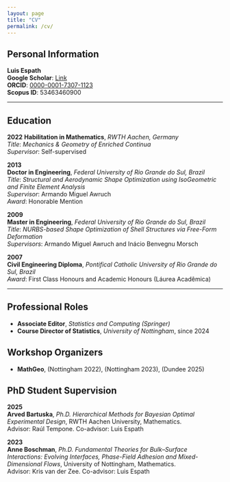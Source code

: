```yaml
---
layout: page
title: "CV"
permalink: /cv/
---
```


## Personal Information

**Luis Espath**  
**Google Scholar**: [Link](https://scholar.google.com/citations?user=5D0QcG8AAAAJ&hl=en)  
**ORCID**: [0000-0001-7307-1123](https://orcid.org/0000-0001-7307-1123)  
**Scopus ID**: 53463460900  

---

## Education

**2022**
**Habilitation in Mathematics**, *RWTH Aachen, Germany*  
*Title*: *Mechanics & Geometry of Enriched Continua*  
*Supervisor*: Self-supervised  

**2013**  
**Doctor in Engineering**, *Federal University of Rio Grande do Sul, Brazil*  
*Title*: *Structural and Aerodynamic Shape Optimization using IsoGeometric and Finite Element Analysis*  
*Supervisor*: Armando Miguel Awruch  
*Award*: Honorable Mention  

**2009**  
**Master in Engineering**, *Federal University of Rio Grande do Sul, Brazil*  
*Title*: *NURBS-based Shape Optimization of Shell Structures via Free-Form Deformation*  
*Supervisors*: Armando Miguel Awruch and Inácio Benvegnu Morsch  

**2007**  
**Civil Engineering Diploma**, *Pontifical Catholic University of Rio Grande do Sul, Brazil*  
*Award*: First Class Honours and Academic Honours (Láurea Acadêmica)  

---

## Professional Roles

- **Associate Editor**, *Statistics and Computing (Springer)*  
- **Course Director of Statistics**, *University of Nottingham*, since 2024

## Workshop Organizers

- **MathGeo**, (Nottingham 2022), (Nottingham 2023), (Dundee 2025)

## PhD Student Supervision

**2025**  
**Arved Bartuska**, *Ph.D. Hierarchical Methods for Bayesian Optimal Experimental Design*, RWTH Aachen University, Mathematics.  
Advisor: Raúl Tempone. Co-advisor: Luis Espath

**2023**  
**Anne Boschman**, *Ph.D. Fundamental Theories for Bulk–Surface Interactions: Evolving Interfaces, Phase-Field Adhesion and Mixed-Dimensional Flows*, University of Nottingham, Mathematics.  
Advisor: Kris van der Zee. Co-advisor: Luis Espath